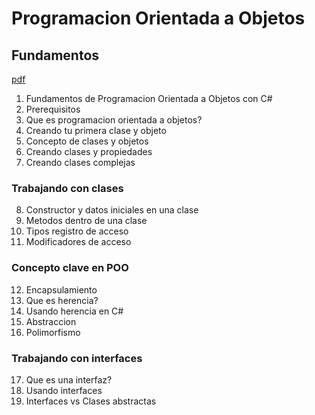 # Programacion Orientada a Objetos

## Fundamentos

[pdf](https://static.platzi.com/media/public/uploads/slides-curso-de-programacion-orientada-a-objetos-con-c_6a0a2f30-707c-42d2-af2f-a457d2c9cf71.pdf)

1. Fundamentos de Programacion Orientada a Objetos con C#
2. Prerequisitos
3. Que es programacion orientada a objetos?
4. Creando tu primera clase y objeto
5. Concepto de clases y objetos
6. Creando clases y propiedades
7. Creando clases complejas

### Trabajando con clases

8. Constructor y datos iniciales en una clase
9. Metodos dentro de una clase
10. Tipos registro de acceso
11. Modificadores de acceso

### Concepto clave en POO

12. Encapsulamiento
13. Que es herencia?
14. Usando herencia en C#
15. Abstraccion
16. Polimorfismo

### Trabajando con interfaces

17. Que es una interfaz?
18. Usando interfaces
19. Interfaces vs Clases abstractas